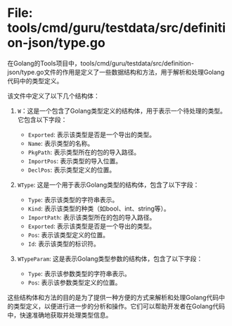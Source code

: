 # File: tools/cmd/guru/testdata/src/definition-json/type.go

在Golang的Tools项目中，tools/cmd/guru/testdata/src/definition-json/type.go文件的作用是定义了一些数据结构和方法，用于解析和处理Golang代码中的类型定义。

该文件中定义了以下几个结构体：

1. `W`：这是一个包含了Golang类型定义的结构体，用于表示一个待处理的类型。它包含以下字段：
   - `Exported`: 表示该类型是否是一个导出的类型。
   - `Name`: 表示类型的名称。
   - `PkgPath`: 表示类型所在的包的导入路径。
   - `ImportPos`: 表示类型的导入位置。
   - `DeclPos`: 表示类型定义的位置。

2. `WType`: 这是一个用于表示Golang类型的结构体，包含了以下字段：
   - `Type`: 表示该类型的字符串表示。
   - `Kind`: 表示该类型的种类（如bool、int、string等）。
   - `ImportPath`: 表示该类型所在的包的导入路径。
   - `Exported`: 表示该类型是否是一个导出的类型。
   - `Pos`: 表示该类型定义的位置。
   - `Id`: 表示该类型的标识符。

3. `WTypeParam`: 这是表示Golang类型参数的结构体，包含了以下字段：
   - `Type`: 表示该参数类型的字符串表示。
   - `Pos`: 表示该参数类型定义的位置。

这些结构体和方法的目的是为了提供一种方便的方式来解析和处理Golang代码中的类型定义，以便进行进一步的分析和操作。它们可以帮助开发者在Golang代码中，快速准确地获取并处理类型信息。

